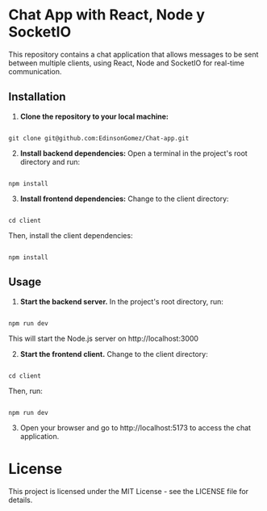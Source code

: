 # Chat App with React, Node y SocketIO

This repository contains a chat application that allows messages to be sent between multiple clients, using React, Node and SocketIO for real-time communication.

## Installation

1. **Clone the repository to your local machine:**
```

git clone git@github.com:EdinsonGomez/Chat-app.git

```
2. **Install backend dependencies:** Open a terminal in the project's root directory and run:
```

npm install

```
3. **Install frontend dependencies:** Change to the client directory:
```

cd client

```
Then, install the client dependencies:
```

npm install

```

## Usage

1. **Start the backend server.** In the project's root directory, run:
```

npm run dev

```
This will start the Node.js server on http://localhost:3000

2. **Start the frontend client.** Change to the client directory:
```

cd client

```
Then, run:
```

npm run dev

```
3. Open your browser and go to http://localhost:5173 to access the chat application.


# License
This project is licensed under the MIT License - see the LICENSE file for details.















